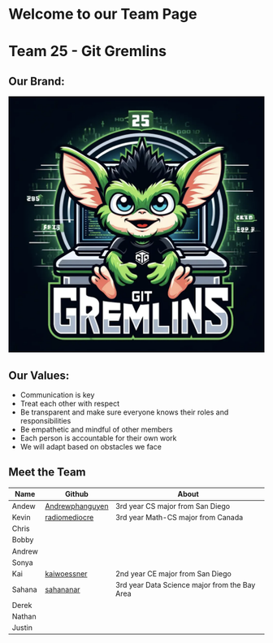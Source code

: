 # Welcome to our Team Page

# Team 25 - Git Gremlins

## Our Brand: 
![Logo](/admin/branding/Git%20Gremlins%20Logo.png)

## Our Values: 

- Communication is key
- Treat each other with respect
- Be transparent and make sure everyone knows their roles and responsibilities
- Be empathetic and mindful of other members
- Each person is accountable for their own work
- We will adapt based on obstacles we face

## Meet the Team

| Name | Github | About |
| --- | --- | --- |
| Andew | [Andrewphanguyen](https://github.com/andrewphanguyen)| 3rd year CS major from San Diego|
| Kevin | [radiomediocre](https://github.com/qiwenkevin) | 3rd year Math-CS major from Canada|
|Chris|||
|Bobby|||
|Andrew|||
|Sonya|||
|Kai|[kaiwoessner](https://github.com/kaiwoessner)| 2nd year CE major from San Diego|
|Sahana|[sahananar](https://github.com/sahananar)| 3rd year Data Science major from the Bay Area |
|Derek|||
|Nathan|||
|Justin|||
